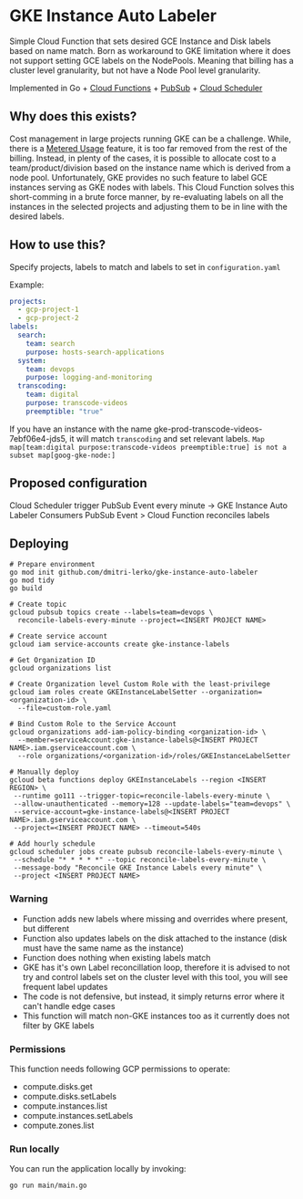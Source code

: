 # GKE Instance Auto Labeler

Simple Cloud Function that sets desired GCE Instance and Disk labels based on name match. Born as workaround to GKE limitation where it does not support setting GCE labels on the NodePools. Meaning that billing has a cluster level granularity, but not have a Node Pool level granularity. 

Implemented in Go + [Cloud Functions](https://cloud.google.com/functions/) + [PubSub](https://cloud.google.com/pubsub) + [Cloud Scheduler](https://cloud.google.com/scheduler)

## Why does this exists?

Cost management in large projects running GKE can be a challenge. While, there is a [Metered Usage](https://cloud.google.com/kubernetes-engine/docs/how-to/cluster-usage-metering) feature, it is too far removed from the rest of the billing. Instead, in plenty of the cases, it is possible to allocate cost to a team/product/division based on the instance name which is derived from a node pool. Unfortunately, GKE provides no such feature to label GCE instances serving as GKE nodes with labels. This Cloud Function solves this short-comming in a brute force manner, by re-evaluating labels on all the instances in the selected projects and adjusting them to be in line with the desired labels.

## How to use this?

Specify projects, labels to match and labels to set in `configuration.yaml`

Example:
```yaml
projects:
  - gcp-project-1
  - gcp-project-2
labels:
  search:
    team: search
    purpose: hosts-search-applications
  system:
    team: devops
    purpose: logging-and-monitoring
  transcoding:
    team: digital
    purpose: transcode-videos
    preemptible: "true"
```
If you have an instance with the name gke-prod-transcode-videos-7ebf06e4-jds5, it will match `transcoding` and set relevant labels.
`Map map[team:digital purpose:transcode-videos preemptible:true] is not a subset map[goog-gke-node:]`

## Proposed configuration

Cloud Scheduler trigger PubSub Event every minute -> GKE Instance Auto Labeler Consumers PubSub Event > Cloud Function reconciles labels


## Deploying

```shell
# Prepare environment
go mod init github.com/dmitri-lerko/gke-instance-auto-labeler
go mod tidy
go build

# Create topic
gcloud pubsub topics create --labels=team=devops \ 
  reconcile-labels-every-minute --project=<INSERT PROJECT NAME>

# Create service account
gcloud iam service-accounts create gke-instance-labels

# Get Organization ID
gcloud organizations list

# Create Organization level Custom Role with the least-privilege
gcloud iam roles create GKEInstanceLabelSetter --organization=<organization-id> \
  --file=custom-role.yaml

# Bind Custom Role to the Service Account
gcloud organizations add-iam-policy-binding <organization-id> \
  --member=serviceAccount:gke-instance-labels@<INSERT PROJECT NAME>.iam.gserviceaccount.com \
  --role organizations/<organization-id>/roles/GKEInstanceLabelSetter

# Manually deploy
gcloud beta functions deploy GKEInstanceLabels --region <INSERT REGION> \
 --runtime go111 --trigger-topic=reconcile-labels-every-minute \
 --allow-unauthenticated --memory=128 --update-labels="team=devops" \
 --service-account=gke-instance-labels@<INSERT PROJECT NAME>.iam.gserviceaccount.com \
 --project=<INSERT PROJECT NAME> --timeout=540s

# Add hourly schedule
gcloud scheduler jobs create pubsub reconcile-labels-every-minute \
 --schedule "* * * * *" --topic reconcile-labels-every-minute \
 --message-body "Reconcile GKE Instance Labels every minute" \
 --project <INSERT PROJECT NAME>
```

### Warning
* Function adds new labels where missing and overrides where present, but different
* Function also updates labels on the disk attached to the instance (disk must have the same name as the instance)
* Function does nothing when existing labels match
* GKE has it's own Label reconcillation loop, therefore it is advised to not try and control labels set on the cluster level with this tool, you will see frequent label updates
* The code is not defensive, but instead, it simply returns error where it can't handle edge cases
* This function will match non-GKE instances too as it currently does not filter by GKE labels


### Permissions
This function needs following GCP permissions to operate:

* compute.disks.get
* compute.disks.setLabels
* compute.instances.list
* compute.instances.setLabels
* compute.zones.list

### Run locally

You can run the application locally by invoking:

`go run main/main.go`
